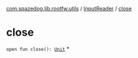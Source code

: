 [com.spazedog.lib.rootfw.utils](../index.md) / [InputReader](index.md) / [close](.)

# close

`open fun close(): `[`Unit`](https://kotlinlang.org/api/latest/jvm/stdlib/kotlin/-unit/index.html)
*
